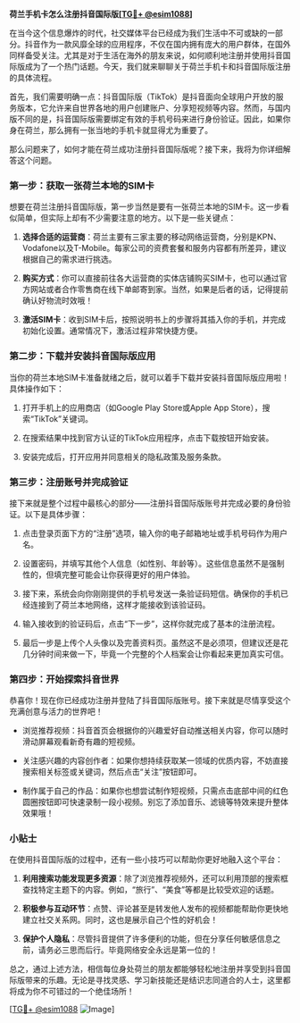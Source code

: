 **荷兰手机卡怎么注册抖音国际版[[TG💪+ @esim1088](https://t.me/s/esim1088)]**

在当今这个信息爆炸的时代，社交媒体平台已经成为我们生活中不可或缺的一部分。抖音作为一款风靡全球的应用程序，不仅在国内拥有庞大的用户群体，在国外同样备受关注。尤其是对于生活在海外的朋友来说，如何顺利地注册并使用抖音国际版成为了一个热门话题。今天，我们就来聊聊关于荷兰手机卡和抖音国际版注册的具体流程。

首先，我们需要明确一点：抖音国际版（TikTok）是抖音面向全球用户开放的服务版本，它允许来自世界各地的用户创建账户、分享短视频等内容。然而，与国内版不同的是，抖音国际版需要绑定有效的手机号码来进行身份验证。因此，如果你身在荷兰，那么拥有一张当地的手机卡就显得尤为重要了。

那么问题来了，如何才能在荷兰成功注册抖音国际版呢？接下来，我将为你详细解答这个问题。

### 第一步：获取一张荷兰本地的SIM卡

想要在荷兰注册抖音国际版，第一步当然是要有一张荷兰本地的SIM卡。这一步看似简单，但实际上却有不少需要注意的地方。以下是一些关键点：

1. **选择合适的运营商**：荷兰主要有三家主要的移动网络运营商，分别是KPN、Vodafone以及T-Mobile。每家公司的资费套餐和服务内容都有所差异，建议根据自己的需求进行挑选。
   
2. **购买方式**：你可以直接前往各大运营商的实体店铺购买SIM卡，也可以通过官方网站或者合作零售商在线下单邮寄到家。当然，如果是后者的话，记得提前确认好物流时效哦！

3. **激活SIM卡**：收到SIM卡后，按照说明书上的步骤将其插入你的手机，并完成初始化设置。通常情况下，激活过程非常快捷方便。

### 第二步：下载并安装抖音国际版应用

当你的荷兰本地SIM卡准备就绪之后，就可以着手下载并安装抖音国际版应用啦！具体操作如下：

1. 打开手机上的应用商店（如Google Play Store或Apple App Store），搜索“TikTok”关键词。
   
2. 在搜索结果中找到官方认证的TikTok应用程序，点击下载按钮开始安装。

3. 安装完成后，打开应用并同意相关的隐私政策及服务条款。

### 第三步：注册账号并完成验证

接下来就是整个过程中最核心的部分——注册抖音国际版账号并完成必要的身份验证。以下是具体步骤：

1. 点击登录页面下方的“注册”选项，输入你的电子邮箱地址或手机号码作为用户名。
   
2. 设置密码，并填写其他个人信息（如性别、年龄等）。这些信息虽然不是强制性的，但填完整可能会让你获得更好的用户体验。

3. 接下来，系统会向你刚刚提供的手机号发送一条验证码短信。确保你的手机已经连接到了荷兰本地网络，这样才能接收到该验证码。

4. 输入接收到的验证码后，点击“下一步”，这样你就完成了基本的注册流程。

5. 最后一步是上传个人头像以及完善资料页。虽然这不是必须项，但建议还是花几分钟时间来做一下，毕竟一个完整的个人档案会让你看起来更加真实可信。

### 第四步：开始探索抖音世界

恭喜你！现在你已经成功注册并登陆了抖音国际版账号。接下来就是尽情享受这个充满创意与活力的世界吧！

- 浏览推荐视频：抖音首页会根据你的兴趣爱好自动推送相关内容，你可以随时滑动屏幕观看新奇有趣的短视频。
  
- 关注感兴趣的内容创作者：如果你想持续获取某一领域的优质内容，不妨直接搜索相关标签或关键词，然后点击“关注”按钮即可。

- 制作属于自己的作品：如果你也想尝试制作短视频，只需点击底部中间的红色圆圈按钮即可快速录制一段小视频。别忘了添加音乐、滤镜等特效来提升整体效果哦！

### 小贴士

在使用抖音国际版的过程中，还有一些小技巧可以帮助你更好地融入这个平台：

1. **利用搜索功能发现更多资源**：除了浏览推荐视频外，还可以利用顶部的搜索框查找特定主题下的内容。例如，“旅行”、“美食”等都是比较受欢迎的话题。

2. **积极参与互动环节**：点赞、评论甚至是转发他人发布的视频都能帮助你更快地建立社交关系网。同时，这也是展示自己个性的好机会！

3. **保护个人隐私**：尽管抖音提供了许多便利的功能，但在分享任何敏感信息之前，请务必三思而后行。毕竟网络安全永远是第一位的！

总之，通过上述方法，相信每位身处荷兰的朋友都能够轻松地注册并享受到抖音国际版带来的乐趣。无论是寻找灵感、学习新技能还是结识志同道合的人士，这里都将成为你不可错过的一个绝佳场所！

[[TG💪+ @esim1088](https://t.me/s/esim1088) ![Image](https://i.postimg.cc/4NQfJmqS/Snipaste-2025-05-13-00-14-12.png)]
